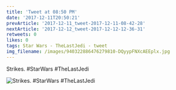 ```yaml
---
title: 'Tweet at 08:50 PM'
date: '2017-12-11T20:50:21'
prevArticle: '2017-12-11_tweet-2017-12-11-08-42-28'
nextArticle: '2017-12-12_tweet-2017-12-12-12-36-31'
retweets: 0
likes: 0
tags: Star Wars - TheLastJedi - tweet
img_filename: /images/940322886476279810-DQyypFNXcAEEplx.jpg
---
```

Strikes. #StarWars #TheLastJedi

![Strikes. #StarWars #TheLastJedi](/images/940322886476279810-DQyypFNXcAEEplx.jpg "Strikes. #StarWars #TheLastJedi")